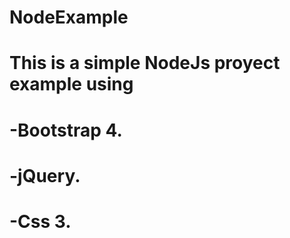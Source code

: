 # NodeExample
# This is a simple NodeJs proyect example using
  # -Bootstrap 4.
  # -jQuery.
  # -Css 3.

